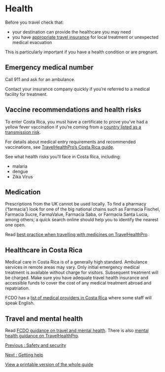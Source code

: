 # Health

Before you travel check that:

* your destination can provide the healthcare you may need
* you have [appropriate travel insurance](https://www.gov.uk/guidance/foreign-travel-insurance) for local treatment or unexpected medical evacuation

This is particularly important if you have a health condition or are pregnant.

## Emergency medical number

Call 911 and ask for an ambulance.

Contact your insurance company quickly if you’re referred to a medical facility for treatment.

## Vaccine recommendations and health risks

To enter Costa Rica, you must have a certificate to prove you’ve had a yellow fever vaccination if you’re coming from a [country listed as a transmission risk](https://nathnacyfzone.org.uk/factsheet/65/countries-with-risk-of-yellow-fever-transmission).

For details about medical entry requirements and recommended vaccinations, see [TravelHealthPro’s Costa Rica guide](https://travelhealthpro.org.uk/country/58/costa-rica#Vaccine_Recommendations).

See what health risks you’ll face in Costa Rica, including:

* malaria
* dengue
* Zika Virus

## Medication

Prescriptions from the UK cannot be used locally. To find a pharmacy (‘farmacia’) look for one of the big national chains such as Farmacia Fischel, Farmacia Sucre, FarmaValue, Farmacia Saba, or Farmacia Santa Lucia, among others; a quick search online should help you to identify the nearest one open.

Read [best practice when travelling with medicines on TravelHealthPro](https://travelhealthpro.org.uk/factsheet/43/medicines-abroad).

## Healthcare in Costa Rica

Medical care in Costa Rica is of a generally high standard. Ambulance services in remote areas may vary. Only initial emergency medical treatment is available without charge for visitors. Subsequent treatment will be charged. Make sure you have adequate travel health insurance and accessible funds to cover the cost of any medical treatment abroad and repatriation.

FCDO has a [list of medical providers in Costa Rica](https://www.gov.uk/government/publications/list-of-medical-facilities-in-costa-rica) where some staff will speak English.

## Travel and mental health

Read [FCDO guidance on travel and mental health](https://www.gov.uk/guidance/foreign-travel-advice-for-people-with-mental-health-issues). There is also [mental health guidance on TravelHealthPro](https://travelhealthpro.org.uk/factsheet/85/travelling-with-mental-health-conditions).

[Previous
:
Safety and security](/foreign-travel-advice/costa-rica/safety-and-security)

[Next
:
Getting help](/foreign-travel-advice/costa-rica/getting-help)

[View a printable version of the whole guide](/foreign-travel-advice/costa-rica/print)